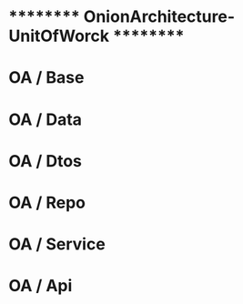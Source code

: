 # ******** OnionArchitecture-UnitOfWorck ********

# OA / Base 
  
# OA / Data

# OA / Dtos

# OA / Repo

# OA / Service

# OA / Api
